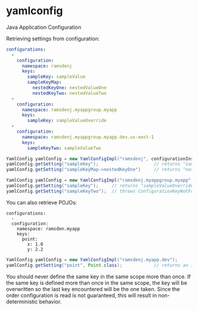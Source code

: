 yamlconfig
==========

Java Application Configuration

Retrieving settings from configuration:

```yaml
configurations:
  -
    configuration:
      namespace: ramsdenj
      keys:
        sampleKey: sampleValue
        sampleKeyMap:
          nestedKeyOne: nestedValueOne
          nestedKeyTwo: nestedValueTwo
  -
    configuration:
      namespace: ramsdenj.myappgroup.myapp
      keys:
        sampleKey: sampleValueOverride
  -
    configuration:
      namespace: ramsdenj.myappgroup.myapp.dev.us-east-1
      keys:
        sampleKeyTwo: sampleValueTwo
```

```java
YamlConfig yamlConfig = new YamlConfigImpl("ramsdenj", configurationInstanceProvider);
yamlConfig.getSetting("sampleKey");                     // returns "sampleValue"
yamlConfig.getSetting("sampleKeyMap->nestedKeyOne")     // returns "nestedValueOne"
```

```java
YamlConfig yamlConfig = new YamlConfigImpl("ramsdenj.myappgroup.myapp", configurationInstanceProvider);
yamlConfig.getSetting("sampleKey");     // returns "sampleValueOverride"
yamlConfig.getSetting("sampleKeyTwo");  // throws ConfigurationKeyNotFoundException
```

You can also retrieve POJOs:
```
configurations:
  -
  configuration:
    namespace: ramsden.myapp
    keys:
      point:
        x: 1.0
        y: 2.2
```

```java
YamlConfig yamlConfig = new YamlConfigImpl("ramsdenj.myapp.dev");
yamlConfig.getSetting("point", Point.class);            // returns an instance of Point.
```

You should never define the same key in the same scope more than once.  If the
same key is defined more than once in the same scope, the key will be overwritten
so the last key encountered will be the one taken.  Since the order configuration
is read is not guaranteed, this will result in non-deterministic behavior.